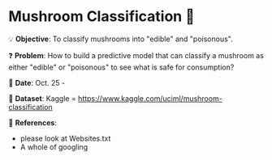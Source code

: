 # Mushroom Classification 🍄

💡
**Objective**: To classify mushrooms into "edible" and "poisonous".

❓
**Problem**: How to build a predictive model that can classify a mushroom as either "edible" or "poisonous" to see what is safe for consumption?

📅
**Date**: Oct. 25 -

🔢
**Dataset**: Kaggle = https://www.kaggle.com/uciml/mushroom-classification

📜
**References**:
- please look at Websites.txt
- A whole of googling

